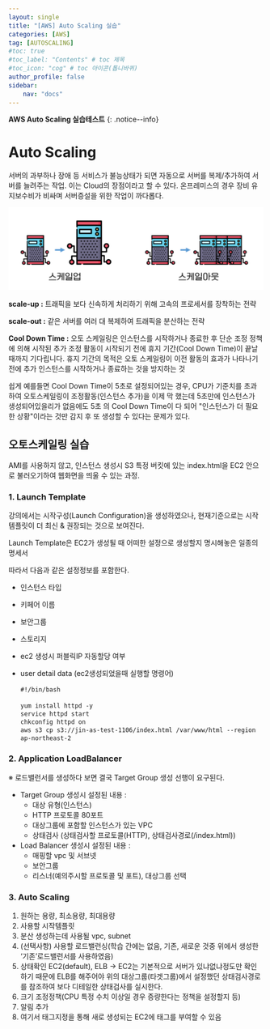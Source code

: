 ```yaml
---
layout: single
title: "[AWS] Auto Scaling 실습"
categories: [AWS]
tag: [AUTOSCALING]
#toc: true
#toc_label: "Contents" # toc 제목
#toc_icon: "cog" # toc 아이콘(톱니바퀴)
author_profile: false
sidebar:
    nav: "docs"
---
```




**AWS Auto Scaling 실습테스트** 
{: .notice--info}



# Auto Scaling

서버의 과부하나 장애 등 서비스가 불능상태가 되면 자동으로 서버를 복제/추가하여 서버를 늘려주는 작업. 이는 Cloud의 장점이라고 할 수 있다. 온프레미스의 경우 장비 유지보수비가 비싸며 서버증설을 위한 작업이 까다롭다.



![aws-autoscaling](../../images/2022-11-08-AWS-AutoScaling/aws-autoscaling.png)

**scale-up :**
트래픽을 보다 신속하게 처리하기 위해 고속의 프로세서를 장착하는 전략

**scale-out :**
같은 서버를 여러 대 복제하여 트래픽을 분산하는 전략



**Cool Down Time :** 오토 스케일링은 인스턴스를 시작하거나 종료한 후 단순 조정 정책에 의해 시작된 추가 조정 활동이 시작되기 전에 휴지 기간(Cool Down Time)이 끝날 때까지 기다립니다. 휴지 기간의 목적은 오토 스케일링이 이전 활동의 효과가 나타나기 전에 추가 인스턴스를 시작하거나 종료하는 것을 방지하는 것

쉽게 예를들면 Cool Down Time이 5초로 설정되어있는 경우, CPU가 기준치를 초과하여 오토스케일링이 조정활동(인스턴스 추가)을 이제 막 했는데  5초만에 인스턴스가 생성되어있을리가 없음에도 5초 의 Cool Down Time이 다 되어 "인스턴스가 더 필요한 상황"이라는 것만 감지 후 또 생성할 수 있다는 문제가 있다.



## 오토스케일링 실습

AMI를 사용하지 않고, 인스턴스 생성시 S3 특정 버킷에 있는 index.html을 EC2 안으로 불러오기하여 웹화면을 띄울 수 있는 과정.

### 1. Launch Template

강의에서는 시작구성(Launch Configuration)을 생성하였으나, 현재기준으로는 시작템플릿이 더 최신 & 권장되는 것으로 보여진다.

Launch Template은 EC2가 생성될 때 어떠한 설정으로 생성할지 명시해놓은 일종의 명세서

따라서 다음과 같은 설정정보를 포함한다.

- 인스턴스 타입

- 키페어 이름

- 보안그룹

- 스토리지

- ec2 생성시 퍼블릭IP 자동할당 여부

- user detail data (ec2생성되었을때 실행할 명령어)
  ```shell
  #!/bin/bash
  
  yum install httpd -y
  service httpd start
  chkconfig httpd on
  aws s3 cp s3://jin-as-test-1106/index.html /var/www/html --region ap-northeast-2
  ```



### 2. Application LoadBalancer

※ 로드밸런서를 생성하다 보면 결국 Target Group 생성 선행이 요구된다.

- Target Group 생성시 설정된 내용 : 
  - 대상 유형(인스턴스)
  - HTTP 프로토콜 80포트
  - 대상그룹에 포함할 인스턴스가 있는 VPC
  - 상태검사 (상태검사할 프로토콜(HTTP), 상태검사경로(/index.html))
- Load Balancer 생성시 설정된 내용 :
  - 매핑할 vpc 및 서브넷
  - 보안그룹
  - 리스너(예의주시할 프로토콜 및 포트), 대상그룹 선택



### 3. Auto Scaling

1. 원하는 용량, 최소용량, 최대용량
2. 사용할 시작템플릿
3. 분산 생성하는데 사용될 vpc, subnet
4. (선택사항) 사용할 로드밸런싱(학습 간에는 없음, 기존, 새로운 것중 위에서 생성한 ‘기존’로드밸런서를 사용하였음)
5. 상태확인 EC2(default), ELB → EC2는 기본적으로 서버가 있냐없냐정도만 확인하기 때문에 ELB를 해주어야 위의 대상그룹(타겟그룹)에서 설정했던 상태검사경로를 참조하여 보다 디테일한 상태검사를 실시한다.
6. 크기 조정정책(CPU 특정 수치 이상일 경우 증량한다는 정책을 설정할지 등)
7. 알림 추가
8. 여기서 태그지정을 통해 새로 생성되는 EC2에 태그를 부여할 수 있음